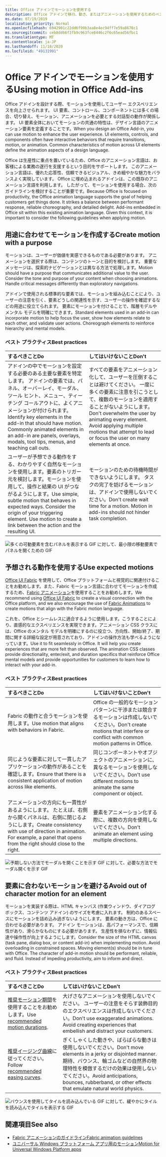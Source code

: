 ```yaml
---
title: Office アドインでモーションを使用する
description: Office アドインで移行、動き、またはアニメーションを使用するためのベストプラクティスについてご確認ください。
ms.date: 07/19/2019
localization_priority: Normal
ms.openlocfilehash: 6942901c22dd6f99b3aa8e4ec94ff7e59a8678c1
ms.sourcegitcommit: ceb8dd66f3fb9c963fce8446c2f6c65ead56fbc1
ms.translationtype: MT
ms.contentlocale: ja-JP
ms.lasthandoff: 11/18/2020
ms.locfileid: "49131991"
---
```

# <a name="using-motion-in-office-add-ins"></a><span data-ttu-id="e0ed4-103">Office アドインでモーションを使用する</span><span class="sxs-lookup"><span data-stu-id="e0ed4-103">Using motion in Office Add-ins</span></span>

<span data-ttu-id="e0ed4-p101">Office アドインを設計する際、モーションを使用してユーザー エクスペリエンスを向上させられます。 UI 要素、コントロール、コンポーネントには多くの場合、切り替え、モーション、アニメーションを必要とする対話型の動作が関係します。 UI 要素全体においてモーションの共通の特性は、デザイン言語のアニメーション要素を定義することです。</span><span class="sxs-lookup"><span data-stu-id="e0ed4-p101">When you design an Office Add-in, you can use motion to enhance the user experience. UI elements, controls, and components often have interactive behaviors that require transitions, motion, or animation. Common characteristics of motion across UI elements define the animation aspects of a design language.</span></span>

<span data-ttu-id="e0ed4-p102">Office は生産性に重点を置いているため、Office のアニメーション言語は、お客様による業務の遂行を支援するという目的をサポートします。 このアニメーション言語は、優れた応答性、信頼できるビジュアル、きめ細やかな魅力をバランスよく実現しています。 Office に埋め込まれるアドインは、この既存のアニメーション言語を利用します。 したがって、モーションを使用する場合、次のガイドラインを検討することが重要です。</span><span class="sxs-lookup"><span data-stu-id="e0ed4-p102">Because Office is focused on productivity, the Office animation language supports the goal of helping customers get things done. It strikes a balance between performant response, reliable choreography, and detailed delight. Add-ins embedded in Office sit within this existing animation language. Given this context, it is important to consider the following guidelines when applying motion.</span></span>

## <a name="create-motion-with-a-purpose"></a><span data-ttu-id="e0ed4-111">用途に合わせてモーションを作成する</span><span class="sxs-lookup"><span data-stu-id="e0ed4-111">Create motion with a purpose</span></span>

<span data-ttu-id="e0ed4-p103">モーションは、ユーザーが価値を実感できるものである必要があります。 アニメーションを選択する際は、コンテンツのトーンと目的を検討します。 重要なメッセージは、探索的ナビゲーションとは異なる方法で処理します。</span><span class="sxs-lookup"><span data-stu-id="e0ed4-p103">Motion should have a purpose that communicates additional value to the user. Consider the tone and purpose of your content when choosing animations. Handle critical messages differently than exploratory navigations.</span></span>

<span data-ttu-id="e0ed4-p104">アドインで使用される標準的な要素では、モーションを組み込むことにより、ユーザーの注意を引く、要素どうしの関連性を示す、ユーザーの操作を確認するなどの用途に役立てられます。 要素にモーションを付けることで、階層モデルやメンタル モデルを明確にできます。</span><span class="sxs-lookup"><span data-stu-id="e0ed4-p104">Standard elements used in an add-in can incorporate motion to help focus the user, show how elements relate to each other, and validate user actions. Choreograph elements to reinforce hierarchy and mental models.</span></span>

### <a name="best-practices"></a><span data-ttu-id="e0ed4-117">ベスト プラクティス</span><span class="sxs-lookup"><span data-stu-id="e0ed4-117">Best practices</span></span>

|<span data-ttu-id="e0ed4-118">するべきこと</span><span class="sxs-lookup"><span data-stu-id="e0ed4-118">Do</span></span>|<span data-ttu-id="e0ed4-119">してはいけないこと</span><span class="sxs-lookup"><span data-stu-id="e0ed4-119">Don't</span></span>|
|:-----|:-----|
|<span data-ttu-id="e0ed4-p105">アドインの中でモーションを設定する必要のある主要な要素を特定します。 アドインの要素では、パネル、オーバーレイ、モーダル、ツール ヒント、メニュー、ティーチング コールアウトに、よくアニメーションが付けられます。</span><span class="sxs-lookup"><span data-stu-id="e0ed4-p105">Identify key elements in the add-in that should have motion. Commonly animated elements in an add-in are panels, overlays, modals, tool tips, menus, and teaching call outs.</span></span>| <span data-ttu-id="e0ed4-p106">すべての要素をアニメーション化して、ユーザーを圧倒することは避けてください。 一度に多くの要素に注意を引こうとして、複数のモーションを適用することがないようにします。</span><span class="sxs-lookup"><span data-stu-id="e0ed4-p106">Don't overwhelm the user by animating every element. Avoid applying multiple motions that attempt to lead or focus the user on many elements at once.</span></span> |
|<span data-ttu-id="e0ed4-p107">ユーザーが予想できる動作をする、わかりやすく自然なモーションを使用します。要素のトリガー元を検討します。モーションを使用して、操作と結果の UI がつながるようにします。</span><span class="sxs-lookup"><span data-stu-id="e0ed4-p107">Use simple, subtle motion that behaves in expected ways. Consider the origin of your triggering element. Use motion to create a link between the action and the resulting UI.</span></span> | <span data-ttu-id="e0ed4-p108">モーションのための待機時間ができないようにします。 タスクの完了を妨げるモーションは、アドインで使用しないでください。</span><span class="sxs-lookup"><span data-stu-id="e0ed4-p108">Don't create wait time for a motion. Motion in add-ins should not hinder task completion.</span></span>|

![多くの可動要素を含むパネルを表示する GIF に対して、最小限の移動要素でパネルを開くための GIF](../images/add-in-motion-purpose.gif)

## <a name="use-expected-motions"></a><span data-ttu-id="e0ed4-130">予想される動作を使用する</span><span class="sxs-lookup"><span data-stu-id="e0ed4-130">Use expected motions</span></span>

<span data-ttu-id="e0ed4-131">[Office UI Fabric](https://developer.microsoft.com/fabric) を使用して、Office プラットフォームと視覚的に関連付けることをお勧めします。また、Fabric モーション言語に合わせてモーションを作成するため、[Fabric アニメーション](https://developer.microsoft.com/fabric#/styles/web/motion)を使用することをお勧めします。</span><span class="sxs-lookup"><span data-stu-id="e0ed4-131">We recommend using [Office UI Fabric](https://developer.microsoft.com/fabric) to create a visual connection with the Office platform, and we also encourage the use of [Fabric Animations](https://developer.microsoft.com/fabric#/styles/web/motion) to create motions that align with the Fabric motion language.</span></span>

<span data-ttu-id="e0ed4-p109">これを、Office とシームレスに適合するように使用します。こうすることにより、直感的なエクスペリエンスを実現できます。アニメーション CSS クラスには、Office のメンタル モデルを明確にするのに役立つ、方向性、開始/終了、期間に関する詳細な設定が用意されており、アドインの操作方法も学べるようになっています。</span><span class="sxs-lookup"><span data-stu-id="e0ed4-p109">Use it to fit seamlessly in Office. It will help you create experiences that are more felt than observed. The animation CSS classes provide directionality, enter/exit, and duration specifics that reinforce Office mental models and provide opportunities for customers to learn how to interact with your add-in.</span></span>

### <a name="best-practices"></a><span data-ttu-id="e0ed4-135">ベスト プラクティス</span><span class="sxs-lookup"><span data-stu-id="e0ed4-135">Best practices</span></span>

|<span data-ttu-id="e0ed4-136">するべきこと</span><span class="sxs-lookup"><span data-stu-id="e0ed4-136">Do</span></span>|<span data-ttu-id="e0ed4-137">してはいけないこと</span><span class="sxs-lookup"><span data-stu-id="e0ed4-137">Don't</span></span>|
|:-----|:-----|
|<span data-ttu-id="e0ed4-138">Fabric の動作と合うモーションを使用します。</span><span class="sxs-lookup"><span data-stu-id="e0ed4-138">Use motion that aligns with behaviors in Fabric.</span></span>| <span data-ttu-id="e0ed4-139">Office の一般的なモーション パターンに干渉または競合するモーションは作成しないでください。</span><span class="sxs-lookup"><span data-stu-id="e0ed4-139">Don't create motions that interfere or conflict with common motion patterns in Office.</span></span>
|<span data-ttu-id="e0ed4-140">同じような要素に対して一貫したアプリケーションの動作があることを確認します。</span><span class="sxs-lookup"><span data-stu-id="e0ed4-140">Ensure that there is a consistent application of motion across like elements.</span></span>| <span data-ttu-id="e0ed4-141">同じコンポーネントやオブジェクトのアニメーションに、異なるモーションを使用しないでください。</span><span class="sxs-lookup"><span data-stu-id="e0ed4-141">Don't use different motions to animate the same component or object.</span></span>|
|<span data-ttu-id="e0ed4-p110">アニメーションの方向にも一貫性があるようにします。 たとえば、右側から開くパネルは、右側に閉じるようにします。</span><span class="sxs-lookup"><span data-stu-id="e0ed4-p110">Create consistency with use of direction in animation. For example, a panel that opens from the right should close to the right.</span></span>|<span data-ttu-id="e0ed4-144">要素をアニメーション化する際に、複数の方向を使用しないでください。</span><span class="sxs-lookup"><span data-stu-id="e0ed4-144">Don't animate an element using multiple directions.</span></span>

![予期しない方法でモーダルを開くことを示す GIF に対して、必要な方法でモーダル開くを示す GIF](../images/add-in-motion-expected.gif)

## <a name="avoid-out-of-character-motion-for-an-element"></a><span data-ttu-id="e0ed4-146">要素に合わないモーションを避ける</span><span class="sxs-lookup"><span data-stu-id="e0ed4-146">Avoid out of character motion for an element</span></span>

<span data-ttu-id="e0ed4-p111">モーションを実装する際は、HTML キャンバス (作業ウィンドウ、ダイアログ ボックス、コンテンツ アドイン) のサイズを考慮に入れます。 制約のあるスペースにモーションを詰め込み過ぎないようにします。 要素の動き方は、Office に合わせる必要があります。 アドイン モーションは、高パフォーマンスで、信頼性があり、滑らかなものにする必要があります。 生産性を損なわずに、情報伝達や操作性が向上するようにします。</span><span class="sxs-lookup"><span data-stu-id="e0ed4-p111">Consider the size of the HTML canvas (task pane, dialog box, or content add-in) when implementing motion. Avoid overloading in constrained spaces. Moving element(s) should be in tune with Office. The character of add-in motion should be performant, reliable, and fluid. Instead of impeding productivity, aim to inform and direct.</span></span>

### <a name="best-practices"></a><span data-ttu-id="e0ed4-152">ベスト プラクティス</span><span class="sxs-lookup"><span data-stu-id="e0ed4-152">Best practices</span></span>

|<span data-ttu-id="e0ed4-153">するべきこと</span><span class="sxs-lookup"><span data-stu-id="e0ed4-153">Do</span></span>|<span data-ttu-id="e0ed4-154">してはいけないこと</span><span class="sxs-lookup"><span data-stu-id="e0ed4-154">Don't</span></span>|
|:-----|:-----|
| <span data-ttu-id="e0ed4-155">[推奨モーション期間](https://developer.microsoft.com/fabric#/styles/web/motion)を使用することをお勧めします。</span><span class="sxs-lookup"><span data-stu-id="e0ed4-155">Use [recommended motion durations](https://developer.microsoft.com/fabric#/styles/web/motion).</span></span> | <span data-ttu-id="e0ed4-p112">大げさなアニメーションを使用しないでください。 ユーザーの注意をそらす装飾目的のエクスペリエンスは作成しないでください。</span><span class="sxs-lookup"><span data-stu-id="e0ed4-p112">Don't use exaggerated animations. Avoid creating experiences that embellish and distract your customers.</span></span>
| <span data-ttu-id="e0ed4-158">[推奨イージング曲線](/windows/uwp/design/motion/timing-and-easing#easing-in-fluent-motion)に従ってください。</span><span class="sxs-lookup"><span data-stu-id="e0ed4-158">Follow [recommended easing curves](/windows/uwp/design/motion/timing-and-easing#easing-in-fluent-motion).</span></span>  |<span data-ttu-id="e0ed4-159">ぎくしゃくした動きや、ばらばらな動きは使用しないでください。</span><span class="sxs-lookup"><span data-stu-id="e0ed4-159">Don't move elements in a jerky or disjointed manner.</span></span> <span data-ttu-id="e0ed4-160">期待、バウンス、輪ゴムなどの自然界の物理特性を模倣するだけの効果は使用しないでください。</span><span class="sxs-lookup"><span data-stu-id="e0ed4-160">Avoid anticipations, bounces, rubberband, or other effects that emulate natural world physics.</span></span>|

![バウンスを使用してタイルを読み込んでいる GIF に対して、緩やかにタイルを読み込んでタイルを表示する GIF](../images/add-in-motion-character.gif)

## <a name="see-also"></a><span data-ttu-id="e0ed4-162">関連項目</span><span class="sxs-lookup"><span data-stu-id="e0ed4-162">See also</span></span>

* [<span data-ttu-id="e0ed4-163">Fabric アニメーションのガイドライン</span><span class="sxs-lookup"><span data-stu-id="e0ed4-163">Fabric animation guidelines</span></span>](https://developer.microsoft.com/fabric#/styles/web/motion)
* [<span data-ttu-id="e0ed4-164">ユニバーサル Windows プラットフォーム アプリ用のモーション</span><span class="sxs-lookup"><span data-stu-id="e0ed4-164">Motion for Universal Windows Platform apps</span></span>](/windows/uwp/design/motion)

